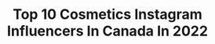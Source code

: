 ---
title: Top 10 Cosmetics Instagram Influencers In Canada In 2022
description: >-
  Find top cosmetics Instagram influencers in Canada in 2022. Most popular hashtags: #makeup #beauty #cosmetics #instamakeup.
platform: Instagram
hits: 72
text_top: Discover the top-rated Instagram influencers on inBeat.
text_bottom: Our database holds 72 Instagram influencers like this in Canada for you to collaborate.
profiles:
  - username: "nouhaila_ytb"
    fullname: >-
      Nouhaïla 💕
    bio: >-
      Founder & ceo @noha_cosmetics ✨ Content creator & beauty expert 🌸 My Youtube Channel (400k of beauties) 📽
    location: "Canada"
    followers: 327958
    engagement: 993
    commentsToLikes: 0.030531
    id: ck6uc606cdq5f0j712nt83wz7
    verified: false
    hashtags: ""
  - username: "shanzeyl"
    fullname: >-
      Shanzeyl
    bio: >-
      📍↦Toronto ✈️↦Between highways & airspace 🍜↦Ramen Connoisseur 💉↦Cosmetic Injector 🏝️↦Wanderluster 💍↦@h.h.ridawi
    location: "Canada"
    followers: 6556
    engagement: 849
    commentsToLikes: 0.343182
    id: ck6014byzeta20i14aomerlpt
    verified: false
    hashtags: "#anastasiabeverlyhills, #giveaway, #hudabeauty, #sephoracanada"
  - username: "milanijoymakeup"
    fullname: >-
      MAKEUP ARTIST & EDUCATOR
    bio: >-
      Sydney based• International makeup artist Creator Of Milani Joy Cosmetics•Spray Tan•Education•Mj teeth whitening Bridal & Editorial HMU
    location: "Canada"
    followers: 254394
    engagement: 57
    commentsToLikes: 0.023779
    id: ck15pik8iy29h0i1902dfst0j
    verified: false
    hashtags: "#makeupaddict, #comingsoon, #mjglow, #makeuplooks"
  - username: "tianacosmetics"
    fullname: >-
      T 🦋
    bio: >-
      Canadian & EU citizenship tiana.cosmetics@hotmail.com
    location: "Canada"
    followers: 141699
    engagement: 175
    commentsToLikes: 0.010944
    id: ck5c6eofl5a890i1181muyaaz
    verified: true
    hashtags: "#vancouverblogger, #wakeupandmakeup, #allmodernmakeup, #christmasmakeup"
  - username: "this_is_forty_"
    fullname: >-
      Terah  🇨🇦
    bio: >-
      ☆ Canadian 🇨🇦 ☆#Cosmetics and #Skincare NEWS ☆ Curated content ☆ PR/Collabs DM or email ☆ thisisfourtea@gmail.com ☆ #Edmonton #YEG
    location: "Canada"
    followers: 42768
    engagement: 120
    commentsToLikes: 0.041855
    id: ck0w6ha6f8k4a0i191beb5hbe
    verified: false
    hashtags: "#labsolurouge, #lancome, #bronzer, #lancomeholiday2020"
  - username: "leilanitattoos"
    fullname: >-
      𝑳𝒆𝒊𝒍𝒂𝒏𝒊
    bio: >-
      ChineseGuyanese Artist, Cosmetic Tattooist & Tattoo Apprentice @ludbradleytattoo ⚡️ personalizing everlasting art ☁️ 〰️ book now & shop ↓
    location: "Canada"
    followers: 4590
    engagement: 881
    commentsToLikes: 0.070414
    id: ckaorg9vqn2vl0i78lusv6bq6
    verified: false
    hashtags: "#cosmetic, #vancouver, #vancity, #fluffyclouds"
  - username: "hoitattoo"
    fullname: >-
      Hoi Tattoo
    bio: >-
      HOIKwan International PMU Speaker&Trainer Cosmetic Tattoo Artists, SMP and Beauty Experts HOI BASIX Education EPISODES I-III LIVE ON YOUTUBE👇🏻
    location: "Canada"
    followers: 32197
    engagement: 59
    commentsToLikes: 0.131247
    id: ck6ub18r16vq30j716ixdfogp
    verified: false
    hashtags: "#specialteathursday, #perfectframe, #hoitattooeducation, #shaugnessy"
  - username: "shabydassi"
    fullname: >-
      ✨Shaby✨
    bio: >-
      Hair & Makeup💄 Artist 🎨 Makeup Expert on The Marilyn Denis show and CTV Morning Live Ottawa
    location: "Canada"
    followers: 7491
    engagement: 430
    commentsToLikes: 0.134152
    id: ck55nzqfa7c6y0i115dqo48jx
    verified: false
    hashtags: "#makeuppro, #tvlife, #makeupexpert, #curlyhair"
  - username: "hai_yun2"
    fullname: >-
      ané 🍓
    bio: >-
      🍳 are you a Phoenix down?? Bc u bring me back to life babeyyyy 🍳「🔜 sewing hell」 🍳 ttv/hai_yun 💪 👑 FFXIV Cactuar Haiyun Donooo
    location: "Canada"
    followers: 2540
    engagement: 995
    commentsToLikes: 0.055112
    id: ckap0953xpas10i78j8rg9wn7
    verified: false
    hashtags: "#gamers, #bernadettavonvarley, #tidusxyuna, #edelgard"
  - username: "model_lavin"
    fullname: >-
      Lavin 👑
    bio: >-
      Mini Influencer Runway Model#tkfw Mum to Lavin and @lavan_kingdom content creator \Lifestyle\Fashion\ToyReviewer Collaboration DMme
    location: "Canada"
    followers: 237391
    engagement: 251
    commentsToLikes: 0.038768
    id: ck6tkxeq45lbl0j71ebqey78f
    verified: false
    hashtags: "#life, #eyes, #nails, #outfit"
---